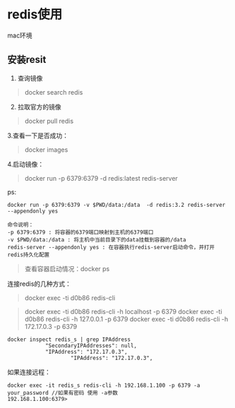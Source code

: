 # redis使用

mac环境

## 安装resit  
1. 查询镜像   
>  docker search redis

2. 拉取官方的镜像  
> docker pull redis


3.查看一下是否成功：  
> docker images


4.启动镜像：  
> docker run -p 6379:6379 -d redis:latest redis-server


ps:
~~~
docker run -p 6379:6379 -v $PWD/data:/data  -d redis:3.2 redis-server --appendonly yes

命令说明：
-p 6379:6379 : 将容器的6379端口映射到主机的6379端口
-v $PWD/data:/data : 将主机中当前目录下的data挂载到容器的/data
redis-server --appendonly yes : 在容器执行redis-server启动命令，并打开redis持久化配置
~~~




> 查看容器启动情况：docker ps


连接redis的几种方式：  

> docker exec -ti d0b86 redis-cli

> docker exec -ti d0b86 redis-cli -h localhost -p 6379 
> docker exec -ti d0b86 redis-cli -h 127.0.0.1 -p 6379 
> docker exec -ti d0b86 redis-cli -h 172.17.0.3 -p 6379 



~~~
docker inspect redis_s | grep IPAddress
            "SecondaryIPAddresses": null,
            "IPAddress": "172.17.0.3",
                    "IPAddress": "172.17.0.3",
~~~



如果连接远程：  

~~~
docker exec -it redis_s redis-cli -h 192.168.1.100 -p 6379 -a your_password //如果有密码 使用 -a参数
192.168.1.100:6379> 

~~~